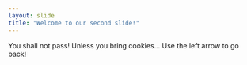 ```yaml
---
layout: slide
title: "Welcome to our second slide!"
---
```

You shall not pass! Unless you bring cookies...
Use the left arrow to go back!
